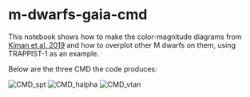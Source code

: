 # m-dwarfs-gaia-cmd

This notebook shows how to make the color-magnitude diagrams from [Kiman et al. 2019](https://ui.adsabs.harvard.edu/abs/2019AJ....157..231K/abstract) and how to overplot other M dwarfs on them, using TRAPPIST-1 as an example. 

Below are the three CMD the code produces:

![CMD_spt](link-to-image)
![CMD_halpha](link-to-image)
![CMD_vtan](link-to-image)